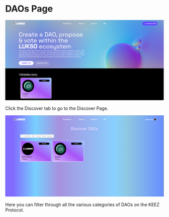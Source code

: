 # DAOs Page

![5-0](./img/step-05-discover-daos/Discover_DAO_Page_0.png)

Click the Discover tab to go to the Discover Page.

![5-1](./img/step-05-discover-daos/Discover_DAO_Page_1.png)

Here you can filter through all the various categories of DAOs on the KEEZ Protocol. 